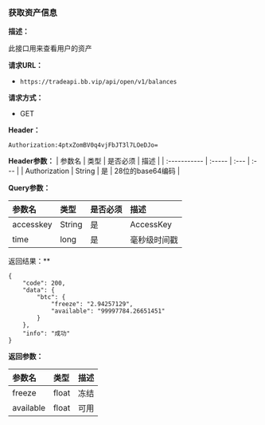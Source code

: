 ### 获取资产信息

**描述：**

此接口用来查看用户的资产

**请求URL：** 
- ` https://tradeapi.bb.vip/api/open/v1/balances `
  
**请求方式：**
- GET

**Header：**

```
Authorization:4ptxZomBV0q4vjFbJT3l7LOeDJo=
```

**Header参数：**
| 参数名          | 类型     | 是否必须 | 描述   |
| :----------- | :----- | :--- | :--- |
| Authorization | String | 是    | 28位的base64编码 |

**Query参数：**

| 参数名          | 类型     | 是否必须 | 描述   |
| :----------- | :----- | :--- | :--- |
| accesskey | String | 是    | AccessKey |
| time | long | 是    | 毫秒级时间戳 |


返回结果：**
```
{
	"code": 200,
	"data": {
		"btc": {
			"freeze": "2.94257129",
			"available": "99997784.26651451"
		}
	},
	"info": "成功"
}
```

**返回参数：**

| 参数名          | 类型   | 描述   |
| :----------- |  :--- | :--- |
| freeze | float     | 冻结 |
| available | float     | 可用 |

